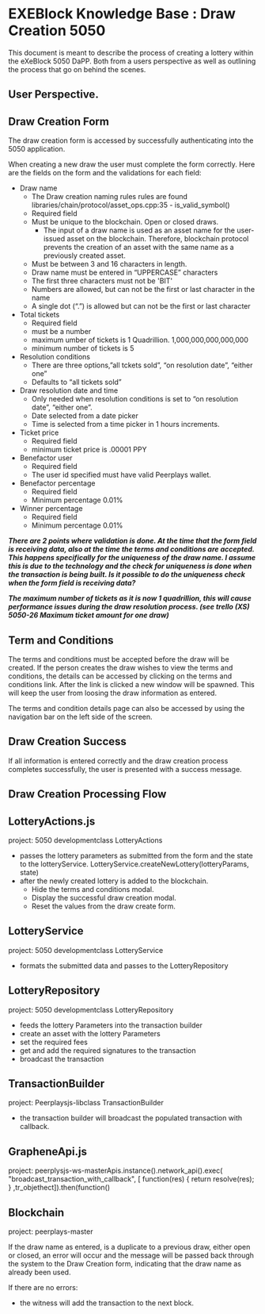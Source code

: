 # EXEBlock Knowledge Base : Draw Creation 5050

This document is meant to describe the process of creating a lottery within the eXeBlock 5050 DaPP. Both from a users perspective as well as outlining the process that go on behind the scenes.

## User Perspective. <a id="DrawCreation5050-UserPerspective."></a>

## Draw Creation Form <a id="DrawCreation5050-DrawCreationForm"></a>

The draw creation form is accessed by successfully authenticating into the 5050 application.

When creating a new draw the user must complete the form correctly. Here are the fields on the form and the validations for each field:

* Draw name
  * The Draw creation naming rules rules are found libraries/chain/protocol/asset\_ops.cpp:35 - is\_valid\_symbol\(\)
  * Required field
  * Must be unique to the blockchain. Open or closed draws.
    * The input of a draw name is used as an asset name for the user-issued asset on the blockchain. Therefore, blockchain protocol prevents the creation of an asset with the same name as a previously created asset.
  * Must be between 3 and 16 characters in length.
  * Draw name must be entered in “UPPERCASE” characters
  * The first three characters must not be 'BIT'
  * Numbers are allowed, but can not be the first or last character in the name
  * A single dot \(“.”\)  is allowed but can not be the first or last character  
* Total tickets
  * Required field
  * must be a number
  * maximum umber of tickets is 1 Quadrillion. 1,000,000,000,000,000
  * minimum number of tickets is 5
* Resolution conditions
  * There are three options,”all tckets sold”, “on resolution date”, “either one”
  * Defaults to “all tickets sold”
* Draw resolution date and time
  * Only needed when resolution conditions is set to “on resolution date”, “either one”.
  * Date selected from a date picker
  * Time is selected from a time picker in 1 hours increments.
* Ticket price
  * Required field
  * minimum ticket price is .00001 PPY
* Benefactor user
  * Required field
  * The user id specified must have valid Peerplays wallet.
* Benefactor percentage
  * Required field
  * Minimum percentage 0.01%
* Winner percentage
  * Required field
  * Minimum percentage 0.01%

_**There are 2 points where validation is done. At the time that the form field is receiving data, also at the time the terms and conditions are accepted. This happens specifically for the uniqueness of the draw name. I assume this is due to the technology and the check for uniqueness is done when the transaction is being built. Is it possible to do the uniqueness check when the form field is receiving data?**_

_**The maximum number of tickets as it is now 1 quadrillion, this will cause performance issues during the draw resolution process. \(see trello \(XS\) 5050-26 Maximum ticket amount for one draw\)**_

## Term and Conditions <a id="DrawCreation5050-TermandConditions"></a>

The terms and conditions must be accepted before the draw will be created. If the person creates the draw wishes to view the terms and conditions, the details can be accessed by clicking on the terms and conditions link. After the link is clicked a new window will be spawned. This will keep the user from loosing the draw information as entered.

The terms and condition details page can also be accessed by using the navigation bar on the left side of the screen.

## Draw Creation Success <a id="DrawCreation5050-DrawCreationSuccess"></a>

If all information is entered correctly and the draw creation process completes successfully, the user is presented with a success message.

## Draw Creation Processing Flow <a id="DrawCreation5050-DrawCreationProcessingFlow"></a>

## LotteryActions.js <a id="DrawCreation5050-LotteryActions.js"></a>

project: 5050 developmentclass LotteryActions

* passes the lottery parameters as submitted from the form and the state to the lotteryService. LotteryService.createNewLottery\(lotteryParams, state\)
* after the newly created lottery is added to the blockchain.
  * Hide the terms and conditions modal.
  * Display the successful draw creation modal.
  * Reset the values from the draw create form.

## LotteryService <a id="DrawCreation5050-LotteryService"></a>

project: 5050 developmentclass LotteryService

* formats the submitted data and passes to the LotteryRepository

## LotteryRepository <a id="DrawCreation5050-LotteryRepository"></a>

project: 5050 developmentclass LotteryRepository

* feeds the lottery Parameters into the transaction builder
* create an asset with the lottery Parameters
* set the required fees
* get and add the required signatures to the transaction
* broadcast the transaction

## TransactionBuilder <a id="DrawCreation5050-TransactionBuilder"></a>

project: Peerplaysjs-libclass TransactionBuilder

* the transaction builder will broadcast the populated transaction with callback.

## GrapheneApi.js <a id="DrawCreation5050-GrapheneApi.js"></a>

project: peerplysjs-ws-masterApis.instance\(\).network\_api\(\).exec\( "broadcast\_transaction\_with\_callback", \[ function\(res\) { return resolve\(res\); } ,tr\_objethect\]\).then\(function\(\)

## Blockchain <a id="DrawCreation5050-Blockchain"></a>

project: peerplays-master

If the draw name as entered, is a duplicate to a previous draw, either open or closed, an error will occur and the message will be passed back through the system to the Draw Creation form, indicating that the draw name as already been used.

If there are no errors:

* the witness will add the transaction to the next block.

